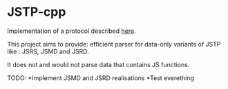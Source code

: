 # JSTP-cpp
Implementation of a protocol described [here](https://github.com/metarhia/JSTP).

This project aims to provide: efficient parser for data-only variants of JSTP like : JSRS, JSMD and JSRD.

It does not and would not parse data that contains JS functions.

TODO:
*Implement JSMD and JSRD realisations
*Test everething
